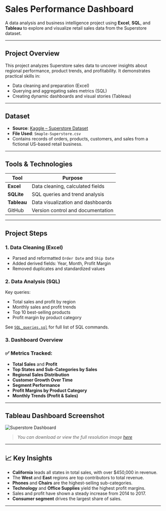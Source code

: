 # Sales Performance Dashboard

A data analysis and business intelligence project using **Excel**, **SQL**, and **Tableau** to explore and visualize retail sales data from the Superstore dataset.

---

## Project Overview

This project analyzes Superstore sales data to uncover insights about regional performance, product trends, and profitability. It demonstrates practical skills in:

-  Data cleaning and preparation (Excel)
-  Querying and aggregating sales metrics (SQL)
-  Creating dynamic dashboards and visual stories (Tableau)

---

## Dataset

- **Source**: [Kaggle – Superstore Dataset](https://www.kaggle.com/datasets/vivek468/superstore-dataset-final)
- **File Used**: `Smaple-Superstore.csv`
- Contains records of orders, products, customers, and sales from a fictional US-based retail business.

---

## Tools & Technologies

| Tool        | Purpose                                 |
|-------------|------------------------------------------|
| **Excel**   | Data cleaning, calculated fields         |
| **SQLite**  | SQL queries and trend analysis           |
| **Tableau** | Data visualization and dashboards        |
| GitHub      | Version control and documentation        |
---

## Project Steps

### 1. Data Cleaning (Excel)
- Parsed and reformatted `Order Date` and `Ship Date`
- Added derived fields: Year, Month, Profit Margin
- Removed duplicates and standardized values

### 2. Data Analysis (SQL)
Key queries:
- Total sales and profit by region
- Monthly sales and profit trends
- Top 10 best-selling products
- Profit margin by product category

See [`SQL_queries.sql`](./SQL_queries.sql) for full list of SQL commands.

### 3. Dashboard Overview

### ✅ Metrics Tracked:
- **Total Sales** and **Profit**
- **Top States and Sub-Categories by Sales**
- **Regional Sales Distribution**
- **Customer Growth Over Time**
- **Segment Performance**
- **Profit Margins by Product Category**
- **Monthly Trends (Profit & Sales)**
---

##  Tableau Dashboard Screenshot

![Superstore Dashboard](images/Superstore%20Sales%20Performance.jpg)

> _You can download or view the full resolution image [here]([images/Superstore%20Sales%20Performance.jpg](https://public.tableau.com/views/SuperstoreSalesPerformance_17541649793780/Dashboard1?:language=en-US&publish=yes&:sid=&:redirect=auth&:display_count=n&:origin=viz_share_link))_

---

## 📈 Key Insights

- **California** leads all states in total sales, with over \$450,000 in revenue.
- The **West** and **East** regions are top contributors to total revenue.
- **Phones** and **Chairs** are the highest-selling sub-categories.
- **Technology** and **Office Supplies** yield the highest profit margins.
- Sales and profit have shown a steady increase from 2014 to 2017.
- **Consumer segment** drives the largest share of sales.

---
